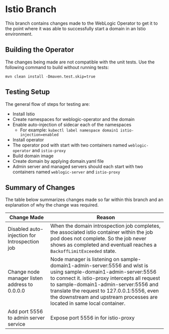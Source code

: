 # Istio Branch

This branch contains changes made to the WebLogic Operator to get it to the point where it was able to successfully start a domain in an Istio environment.

## Building the Operator

The changes being made are not compatible with the unit tests.  Use the following command to build without running tests:

`mvn clean install -Dmaven.test.skip=true`

## Testing Setup
The general flow of steps for testing are:

* Install Istio
* Create namespaces for weblogic-operator and the domain
* Enable auto-injection of sidecar each of the namespaces
    * For example: `kubectl label namespace domain1 istio-injection=enabled`
* Install operator
* The operator pod with start with two containers named `weblogic-operator` and `istio-proxy`
* Build domain image
* Create domain by applying domain.yaml file
* Admin server and managed servers should each start with two containers named `weblogic-server` and `istio-proxy`

## Summary of Changes

The table below summarizes changes made so far within this branch and an explanation of why the change was required.

| Change Made | Reason |
| --- | --- |
| Disabled auto-injection for Introspection job | When the domain introspection job completes, the associated istio container within the job pod does not complete.  So the job never shows as completed and eventuall reaches a `BackoffLimitExceeded` state. |
| Change node manager listen address to 0.0.0.0 | Node manager is listening on sample-domain1-admin-server:5556 and wlst is using sample-domain1-admin-server:5556 to connect it.  istio-proxy intercepts all request to sample-domain1-admin-server:5556 and translate the request to 127.0.0.1:5556, even the downstream and upstream processes are located in same local container. |
| Add port 5556 to admin server service | Expose port 5556 in for istio-proxy | 
